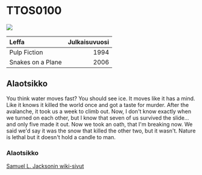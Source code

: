 # TTOS0100

![](http://images.amcnetworks.com/ifc.com/wp-content/uploads/2013/09/PulpFiction.jpg)

|Leffa | Julkaisuvuosi |
|:-----|--------------:|
| Pulp Fiction | 1994 |
| Snakes on a Plane | 2006 |

## Alaotsikko

You think water moves fast? You should see ice. It moves like it has a mind. Like it knows it killed the world once and got a taste for murder. After the avalanche, it took us a week to climb out. Now, I don't know exactly when we turned on each other, but I know that seven of us survived the slide... and only five made it out. Now we took an oath, that I'm breaking now. We said we'd say it was the snow that killed the other two, but it wasn't. Nature is lethal but it doesn't hold a candle to man.


### Alaotsikko


[Samuel L. Jacksonin wiki-sivut](https://en.wikipedia.org/wiki/Samuel_L._Jackson)
